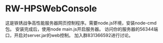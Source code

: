 # RW-HPSWebConsole
这是铁锈战争高性能服务器网页控制程序。需要node.js环境，安装node-cmd包。
安装完成后，使用node main.js开启服务器。
访问你的服务器的56344端口，开启对server.jar的web控制。
加入群831366592进行讨论。
